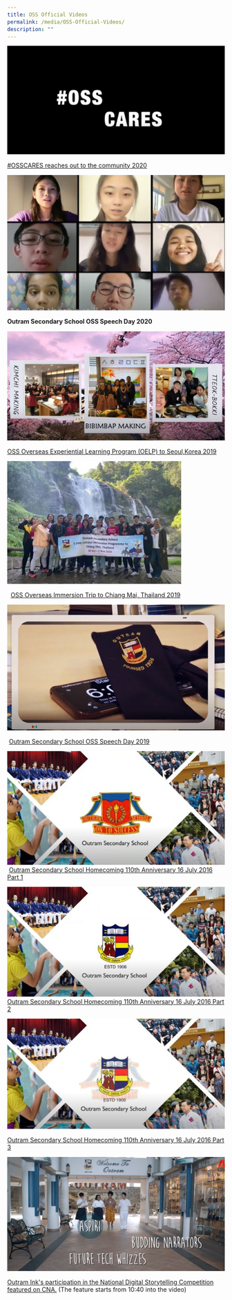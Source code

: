```yaml
---
title: OSS Official Videos
permalink: /media/OSS-Official-Videos/
description: ""
---
```

![](/images/Media/OSS%20Official%20Videos/P1.jpg)  
    
[#OSSCARES reaches out to the community 2020](https://www.youtube.com/watch?v=03UEOETKKRg)  
  
  
  
  
  

![](/images/Media/OSS%20Official%20Videos/P2.jpg)  
    

**Outram Secondary School OSS Speech Day 2020**

  
  
  
  
  

![](/images/Media/OSS%20Official%20Videos/P3.jpg)  
    

  

[OSS Overseas Experiential Learning Program (OELP) to Seoul,Korea 2019](https://www.youtube.com/watch?v=gyaIRVzfiUc&feature=youtu.be)

  
  
  
  
  

![](/images/Media/OSS%20Official%20Videos/P4.jpg)
    

  [OSS Overseas Immersion Trip to Chiang Mai, Thailand 2019](https://www.youtube.com/watch?v=luSEWjCTKbA&t=30s)

  

  

  

  

  

![](/images/Media/OSS%20Official%20Videos/P5.jpg)
    
    [Outram Secondary School OSS Speech Day 2019](https://www.youtube.com/watch?v=Besdmp2t0Tg&feature=youtu.be)  
    

  

  

  

  

  

![](/images/Media/OSS%20Official%20Videos/P6.jpg)
 [Outram Secondary School Homecoming 110th Anniversary 16 July 2016 Part 1](https://www.youtube.com/watch?v=4_JUo3w4L9o&feature=youtu.be)  

  

  

  

  

  

  

![](/images/Media/OSS%20Official%20Videos/P7.jpg)
 [Outram Secondary School Homecoming 110th Anniversary 16 July 2016 Part 2](https://www.youtube.com/watch?v=50yMDSNR5YY&feature=youtu.be)

  

  

  

  

  

  

![](/images/Media/OSS%20Official%20Videos/P8.jpg) 
    

 [Outram Secondary School Homecoming 110th Anniversary 16 July 2016 Part 3](https://www.youtube.com/watch?v=QXKwCzarSAs&feature=youtu.be)

  

  

  

  

  

![](/images/Media/OSS%20Official%20Videos/P9.jpg)
    

[Outram Ink's participation in the National Digital Storytelling Competition featured on CNA.](https://www.channelnewsasia.com/news/video-on-demand/show-me-the-city/generation-next-12211838) (The feature starts from 10:40 into the video)